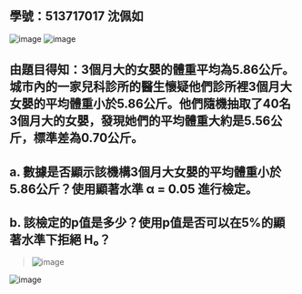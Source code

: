 ## 學號：513717017 沈佩如

![image](https://github.com/user-attachments/assets/71c66a09-51e6-4d1d-97c8-2191a8d77408)
![image](https://github.com/user-attachments/assets/d3f4c34b-beac-4fcf-9b2c-8854220105dc)

## 由題目得知：3個月大的女嬰的體重平均為5.86公斤。城市內的一家兒科診所的醫生懷疑他們診所裡3個月大女嬰的平均體重小於5.86公斤。他們隨機抽取了40名3個月大的女嬰，發現她們的平均體重大約是5.56公斤，標準差為0.70公斤。

## a. 數據是否顯示該機構3個月大女嬰的平均體重小於5.86公斤？使用顯著水準 α = 0.05 進行檢定。

## b. 該檢定的p值是多少？使用p值是否可以在5%的顯著水準下拒絕 H₀？
>
>![image](https://github.com/user-attachments/assets/7abcfac7-e0d7-4ab5-b32a-76e2fd0a2dce)
>
![image](https://github.com/user-attachments/assets/2f7c15e0-7198-4fb5-bca4-9532bf6421e6)
